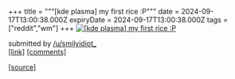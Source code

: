 +++
title = """[kde plasma] my first rice :P"""
date = 2024-09-17T13:00:38.000Z
expiryDate = 2024-09-17T13:00:38.000Z
tags = ["reddit","wm"]
+++
[![[kde plasma] my first rice :P](https://preview.redd.it/cd6zkw6yadpd1.png?width=640&crop=smart&auto=webp&s=2091ab8186f72f5e1ecb8266e1a2a6101a0b5de2 "[kde plasma] my first rice :P")](https://www.reddit.com/r/unixporn/comments/1fiym3e/kde_plasma_my_first_rice_p/)

submitted by [/u/smilyidiot\_](https://www.reddit.com/user/smilyidiot_)  
[\[link\]](https://i.redd.it/cd6zkw6yadpd1.png) [\[comments\]](https://www.reddit.com/r/unixporn/comments/1fiym3e/kde_plasma_my_first_rice_p/)

[[source]](https://www.reddit.com/r/unixporn/comments/1fiym3e/kde_plasma_my_first_rice_p/)
